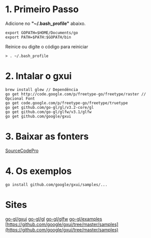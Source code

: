 # 1. Primeiro Passo

Adicione no **"~/.bash_profile"** abaixo.
```
export GOPATH=$HOME/Documents/go
export PATH=$PATH:$GOPATH/bin
```

Reinice ou digite o código para reiniciar
```
> . ~/.bash_profile
```

# 2. Intalar o gxui

```terminal
brew install glew // Dependência
go get http://code.google.com/p/freetype-go/freetype/raster // Opcional Font
go get code.google.com/p/freetype-go/freetype/truetype
go get github.com/go-gl/gl/v3.2-core/gl
go get github.com/go-gl/glfw/v3.1/glfw
go get github.com/google/gxui
```


# 3. Baixar as fonters
[SourceCodePro](https://www.google.com/fonts#UsePlace:use/Collection:Source+Code+Pro)

# 4. Os exemplos
```
go install github.com/google/gxui/samples/...
```

# Sites
[go-gl/gxui](https://github.com/google/gxui)
[go-gl/gl](https://github.com/go-gl/gl)
[go-gl/glfw](https://github.com/go-gl/glfw)
[go-gl/examples](https://github.com/go-gl/examples)
[https://github.com/google/gxui/tree/master/samples](https://github.com/google/gxui/tree/master/samples)
